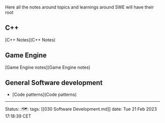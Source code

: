 Here all the notes around topics and learnings around SWE will have their root


## C++
[C++ Notes](C++ Notes)

## Game Engine
[Game Engine notes](Game Engine notes)

## General Software development 
- [Code patterns](Code patterns)

---
Status: :🗺️:
tags: [[030 Software Development.md]]
date: Tue 21 Feb 2023 17:18:39 CET
